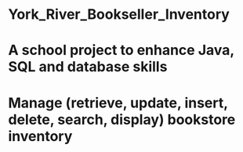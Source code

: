 # York_River_Bookseller_Inventory

# A school project to enhance Java, SQL and database skills

# Manage (retrieve, update, insert, delete, search, display) bookstore inventory

